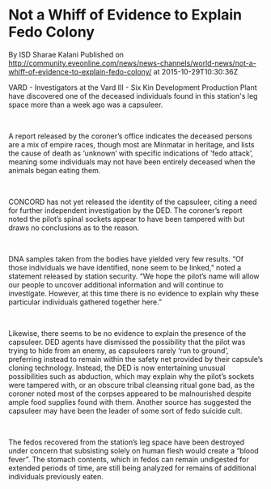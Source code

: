 # Not a Whiff of Evidence to Explain Fedo Colony
By ISD Sharae Kalani
Published on http://community.eveonline.com/news/news-channels/world-news/not-a-whiff-of-evidence-to-explain-fedo-colony/ at 2015-10-29T10:30:36Z

 VARD - Investigators at the Vard III - Six Kin Development Production Plant have discovered one of the deceased individuals found in this station's leg space more than a week ago was a capsuleer.

 &nbsp;

 A report released by the coroner’s office indicates the deceased persons are a mix of empire races, though most are Minmatar in heritage, and lists the cause of death as ‘unknown’ with specific indications of ‘fedo attack’, meaning some individuals may not have been entirely deceased when the animals began eating them.

 &nbsp;

 CONCORD has not yet released the identity of the capsuleer, citing a need for further independent investigation by the DED. The coroner’s report noted the pilot’s spinal sockets appear to have been tampered with but draws no conclusions as to the reason.

 &nbsp;

 DNA samples taken from the bodies have yielded very few results. “Of those individuals we have identified, none seem to be linked,” noted a statement released by station security. “We hope the pilot’s name will allow our people to uncover additional information and will continue to investigate. However, at this time there is no evidence to explain why these particular individuals gathered together here.”

 &nbsp;

 Likewise, there seems to be no evidence to explain the presence of the capsuleer. DED agents have dismissed the possibility that the pilot was trying to hide from an enemy, as capsuleers rarely ‘run to ground’, preferring instead to remain within the safety net provided by their capsule’s cloning technology. Instead, the DED is now entertaining unusual possibilities such as abduction, which may explain why the pilot’s sockets were tampered with, or an obscure tribal cleansing ritual gone bad, as the coroner noted most of the corpses appeared to be malnourished despite ample food supplies found with them. Another source has suggested the capsuleer may have been the leader of some sort of fedo suicide cult.

 &nbsp;

 The fedos recovered from the station’s leg space have been destroyed under concern that subsisting solely on human flesh would create a “blood fever”. The stomach contents, which in fedos can remain undigested for extended periods of time, are still being analyzed for remains of additional individuals previously eaten.
